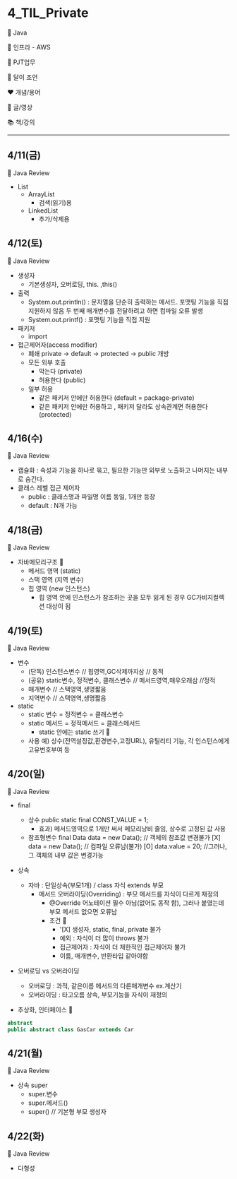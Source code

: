 # 4_TIL_Private

:purple_heart: Java

:green_heart: 인프라 - AWS

:handshake: PJT업무

:crescent_moon: 달이 조언​

:heart: 개념/용어

:blue_heart: 글/영상

:books: 책/강의

---

## 4/11(금)
:purple_heart: Java Review

- List
    - ArrayList
        - 검색(읽기)용   
    - LinkedList
        - 추가/삭제용

## 4/12(토)
:purple_heart: Java Review

- 생성자
    - 기본생성자, 오버로딩, this. ,this()
- 출력
    - System.out.println() : 문자열을 단순히 출력하는 메서드.
      포맷팅 기능을 직접 지원하지 않음
      두 번째 매개변수를 전달하려고 하면 컴파일 오류 발생
    - System.out.printf() : 포맷팅 기능을 직접 지원
- 패키저
    - import
- 접근제어자(access modifier)
    - 폐쇄 private -> default -> protected -> public 개방
    - 모든 외부 호출 
        - 막는다 (private)
        - 허용한다 (public)
    - 일부 허용
        - 같은 패키저 안에만 허용한다 (default = package-private)
        - 같은 패키저 안에만 허용하고 , 패키저 달라도 상속관계면 허용한다 (protected)

## 4/16(수)
:purple_heart: Java Review
- 캡슐화 : 속성과 기능을 하나로 묶고, 필요한 기능만 외부로 노출하고 나머지는 내부로 숨긴다.
- 클래스 레벨 접근 제어자
    - public : 클래스명과 파일명 이름 동일, 1개만 등장
    - default : N개 가능

## 4/18(금)
:purple_heart: Java Review
- 자바메모리구조 📌
    - 메서드 영역 (static)
    - 스택 영역 (지역 변수)
    - 힙 영역 (new 인스턴스)
        - 힙 영역 안에 인스턴스가 참조하는 곳을 모두 잃게 된 경우 GC가비지컬렉션 대상이 됨
        

## 4/19(토)
:purple_heart: Java Review
- 변수
    - (단독) 인스턴스변수 // 힙영역,GC삭제까지삼 // 동적
    - (공유) static변수, 정적변수, 클래스변수 // 메서드영역,매우오래삼 //정적 
    - 매개변수 // 스택영역,생명짧음 
    - 지역변수 // 스택영역,생명짧음
- static 
    - static 변수 = 정적변수 = 클래스변수
    - static 메서드 = 정적메서드 = 클래스메서드
        - static 안에는 static 쓰기 📌
    - 사용 예) 상수(전역설정값,환경변수,고정URL), 유틸리티 기능, 각 인스턴스에게 고유번호부여 등

## 4/20(일)
:purple_heart: Java Review
- final
    - 상수 public static final CONST_VALUE = 1;
        - 효과) 메서드영역으로 1개만 써서 메모리낭비 줄임, 상수로 고정된 값 사용
    - 참조형변수 final Data data = new Data(); // 객체의 참조값 변경불가 
                [X] data = new Data(); // 컴파일 오류남(불가)
                [O] data.value = 20; //그러나, 그 객체의 내부 값은 변경가능


- 상속
    - 자바 : 단일상속(부모1개) / class 자식 extends 부모
        - 메서드 오버라이딩(Overriding) : 부모 메서드를 자식이 다르게 재정의
            - @Override 어노테이션
            필수 아님(없어도 동작 함), 그러나 붙였는데 부모 메서드 없으면 오류남
            - 조건 📌
                - '[X] 생성자, static, final, private 불가
                - 예외 : 자식이 더 많이 throws 불가
                - 접근제어자 : 자식이 더 제한적인 접근제어자 불가
                - 이름, 매개변수, 반환타입 같아야함

- 오버로딩 vs 오버라이딩
    - 오버로딩 : 과적, 같은이름 메서드의 다른매개변수 ex.계산기
    - 오버라이딩 : 타고오름 상속, 부모기능을 자식이 재정의

- 추상화, 인터페이스  📌
```java
abstract
public abstract class GasCar extends Car
```

## 4/21(월)
:purple_heart: Java Review
- 상속 super
    - super.변수
    - super.메서드()
    - super() // 기본형 부모 생성자

## 4/22(화)
:purple_heart: Java Review
- 다형성